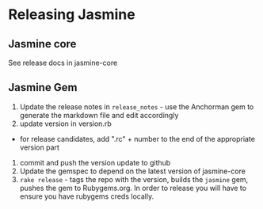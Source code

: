 # Releasing Jasmine

## Jasmine core

See release docs in jasmine-core

## Jasmine Gem

1. Update the release notes in `release_notes` - use the Anchorman gem to generate the markdown file and edit accordingly
1. update version in version.rb
  * for release candidates, add ".rc" + number to the end of the appropriate version part
1. commit and push the version update to github
1. Update the gemspec to depend on the latest version of jasmine-core
1. `rake release` - tags the repo with the version, builds the `jasmine` gem, pushes the gem to Rubygems.org. In order to release you will have to ensure you have rubygems creds locally.

